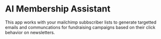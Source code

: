 # AI Membership Assistant

This app works with your mailchimp subbscriber lists to generate targetted emails and communcations for fundraising campaigns based on their click behavior on newsletters. 

